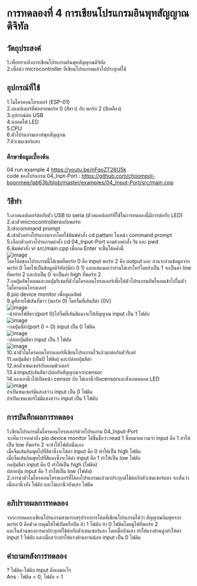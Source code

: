 # การทดลองที่ 4 การเขียนโปรแกรมอินพุทสัญญาณดิจิทัล
## วัตถุประสงค์
1.เพื่อทราบถึงการเขียนโปรแกรมอินพุทสัญญาณดิจิทัล <br>
2.เพื่อนำ microcontroller ที่เขียนโปรแกรมแล้วไปประยุกต์ใช้ 
## อุปกรณ์ที่ใช้
1.ไมโครคอนโทรเลอร์ (ESP-01) <br>
2.อแดปเตอร์ที่ต่อสายพอร์ท 0 (สีขาว) กับ พอร์ท 2 (สีเหลือง) <br>
3.อุปกรณ์ต่อ USB <br>
4.หลอดไฟ LED <br> 
5.CPU <br> 
6.ตัวโปรแกรมเอาท์พุทสัญญาณ <br>
7.ตัวเซนเซอร์แสง
### ศึกษาข้อมูลเบื้องต้น
04 run example 4 https://youtu.be/nFqoZT26U5k <br> 
code ของโปรแกรม 04_Inpt-Port : https://github.com/choompol-boonmee/lab63b/blob/master/examples/04_Input-Port/src/main.cpp
## วิธีทำ
1.เอาอแดปเตอร์ต่อกับตัว USB to seria (ตัวอแดปเตอร์ที่ใช้ในการทดลองนี้มีการต่อกับ LED) <br>
2.นำตัวmicrocontrollerต่อกับพอร์ท <br>
3.เข้าcommand prompt <br>
4.เข้าตัวอย่างโปรแกรมจากโดยใช้พิมพ์คำสั่ง cd pattani ในหน้า command prompt <br>
5.เลือกตัวอย่างโปรแกรมคำสั่ง cd 04_Input-Port ตามด้วยคำสั่ง 1s และ pwd <br>
6.พิมพ์คำสั่ง vi src/main.cpp เมื่อกด Enter จะขึ้นโค้ดดังนี้ <br>
![image](https://user-images.githubusercontent.com/80882373/112309942-9378f580-8cd6-11eb-8c6a-6a6162d10406.png) <br>
โดยโค้ดของโปรแกรมนี้ได้เซตที่พอร์ท 0 คือ input พอร์ท 2 คือ output และ อ่านจะอ่านข้อมูลจากพอร์ท 0 โดยให้เป็นข้อมูลดิจิทัล(มีค่า 0 1) และแสดงผลว่าอ่านได้เท่าไหร่โดยถ้าเป็น 1 จะเป็นค่า low ที่พอร์ท 2 และถ้าเป็น 0 จะเป็นค่า high ที่พอร์ท 2 <br>
7.กดปุ่มอัพโหลดและกดปุ่มรีเซตที่ตัวไมโครคอนโทรลเลอร์เพื่อให้ตัวโปรแกรมอัพโหลดเข้าไปในตัวไมโครคอนโทรลเลอร์ <br>
8.pio device monitor เพื่อดูผลลัพธ์ <br>
9.ดูที่สายไฟเส้นที่ขาว (พอร์ท 0) โดยจิ้มที่เส้นสีดำ (0V) <br>
![image](https://media.discordapp.net/attachments/663373978848591875/824257923877699584/112266894-3f0a5180-8ca7-11eb-8f0c-86a9c796d6cc.png?width=941&height=409) <br>
-นำสายไฟสีขาว(port 0)ไปจิ้มที่เส้นสีแดงจะให้สัญญาณ input เป็น 1 ไฟดับ <br>
![image](https://media.discordapp.net/attachments/663373978848591875/824258241441562634/112266991-5cd7b680-8ca7-11eb-92e8-f5f005a01b3a.png?width=941&height=408) <br>
-กดปุ่มสีดำ(port 0 = 0) input เป็น 0 ไฟติด <br>
![image](https://media.discordapp.net/attachments/663373978848591875/824258464510902362/112267129-94def980-8ca7-11eb-9284-08c07ecefef6.png?width=941&height=409) <br>
-ปล่อยปุ่มสีดำ input เป็น 1 ไฟดับ <br>
![image](https://media.discordapp.net/attachments/663373978848591875/824259044289150996/112267206-afb16e00-8ca7-11eb-9507-1df3d6544766.png?width=941&height=411) <br>
10.นำตัวไมโครคอนโทรลเลอร์ที่เขียนโปรแกรมไว้แล้วมาต่อกับตัวรีเลย์ <br>
11.กดปุ่มสีดำ (เป็น0 ไฟติด) และปล่อยปุ่มสีดำ <br>
12.ต่อตัวเซนเซอร์กับคอมพิวเตอร์ <br>
13.นำinput(เส้นสีขาว)ต่อกับสัญญาณจากcensor <br>
14.ลองเอานิ้วไปเปิดหน้า censor กับ ไม่เอานิ้วปิดcensorและสังเกตหลอด LED <br>
![image](https://media.discordapp.net/attachments/663373978848591875/824259423995166750/112266374-71677f00-8ca6-11eb-8ca7-7e3e36b1f1f6.png?width=765&height=430) <br>
ถ้าเปิดซนเซอร์มีแสงสว่าง input เป็น 0 ไฟติด <br>
ถ้าเปิดเซนเซอร์ไม่มีแสงสว่าง input เป็น 1 ไฟดับ <br>
## การบันทึกผลการทดลอง
1.เขียนโปรแกรมไมโครคอนโทรลเลอร์ด้วยโปรแกรม 04_Input-Port <br>
จะเห็นว่าจากคำสั่ง pio device monitor ได้ขึ้นชื่อว่า read 1 ซึ่งหมายความว่า input คือ 1 ทำให้เป็น low ที่พอร์ท 2 จะทำให้ไฟดับนั่นเอง <br>
เมื่อจิ้มเส้นอินพุทไปที่สีดำซึ่งจะได้ค่า input คือ 0 ทำให้เป็น high ไฟติด <br>
เมื่อจิ้มเส้นอินพุทไปที่สีแดงซึ่งจะได้ค่า input คือ 1 ทำให้เป็น low ไฟดับ <br>
กดปุ่มสีดำ input คือ 0 ทำให้เป็น high (ไฟติด) <br>
ปล่อยปุ่ม input คือ 1 ทำให้เป็น low (ไฟดับ) <br>
2.การนำตัวไมโครคอนโทรลเลอร์ที่ได้ลงโปรแกรมแล้วมาประยุกต์ใช้ต่อกับตัวเซนเซอร์แสง จะเห็นว่าเมื่อเอานิ้วบัง ไฟดับ และไม่เอานิ้วบังแสง ไฟติด
## อภิปรายผลการทดลอง
จากการทดลองเขียนโปรแกรมสามารถสรุปจากการโค้ดที่เขียนโปรแกรมได้ว่า สัญญาณอินพุทจากพอร์ท 0 คือตัวควบคุมให้ไฟเปิดหรือปิด ถ้า 1 ไฟดับ ถ้า 0 ไฟติดโดยดูไฟที่พอร์ท 2 <br>
และในส่วนของการมาประยุกต์ใช้ต่อกับตัวเซนเซอร์แสง โดยเมื่อบังแสง ทำให้แรงต้านสูงทำให้ค่า input 1 ไฟดับ และเมื่อสว่างทำให้แรงต้านทานน้อย input เป็น 0 ไฟติด <br>
## คำถามหลังการทดลอง
? ไฟติด-ไฟดิบ input คือเลขอะไร <br>
Ans : ไฟติด = 0, ไฟดับ = 1
